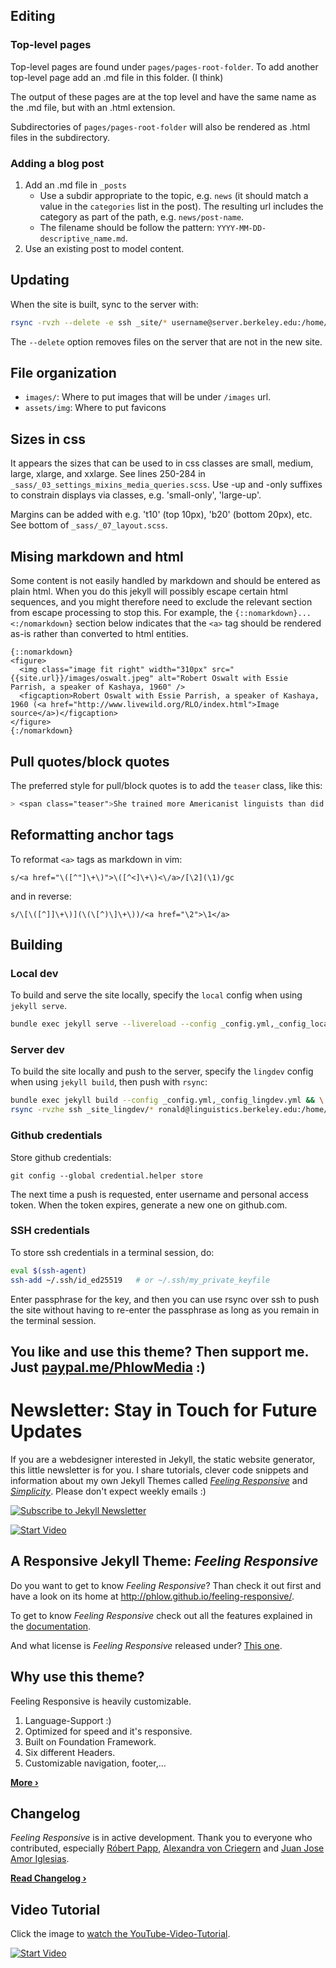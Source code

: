 ## Editing

### Top-level pages

Top-level pages are found under `pages/pages-root-folder`. To add another top-level page add an .md file in this folder. (I think)

The output of these pages are at the top level and have the same name as the .md file, but with an .html extension.

Subdirectories of `pages/pages-root-folder` will also be rendered as .html files in the subdirectory.

### Adding a blog post

1. Add an .md file in `_posts`
   * Use a subdir appropriate to the topic, e.g. `news` (it should match a value in the `categories` list in the post). The resulting url includes the category as part of the path, e.g. `news/post-name`.
   * The filename should be follow the pattern: `YYYY-MM-DD-descriptive_name.md`.
2. Use an existing post to model content.

## Updating

When the site is built, sync to the server with:

```bash
rsync -rvzh --delete -e ssh _site/* username@server.berkeley.edu:/home/sites/scoil_dev_cla_public_static/
```

The `--delete` option removes files on the server that are not in the new site.

## File organization

* `images/`: Where to put images that will be under `/images` url.
* `assets/img`: Where to put favicons


## Sizes in css

It appears the sizes that can be used to in css classes are small, medium, large, xlarge, and xxlarge. See lines 250-284 in `_sass/_03_settings_mixins_media_queries.scss`. Use -up and -only suffixes to constrain displays via classes, e.g. 'small-only', 'large-up'.

Margins can be added with e.g. 't10' (top 10px), 'b20' (bottom 20px), etc. See bottom of `_sass/_07_layout.scss`.

## Mising markdown and html

Some content is not easily handled by markdown and should be entered as plain html. When you do this jekyll will possibly escape certain html sequences, and you might therefore need to exclude the relevant section from escape processing to stop this. For example, the `{::nomarkdown}...<:/nomarkdown}`  section below indicates that the `<a>` tag should be rendered as-is rather than converted to html entities.

```
{::nomarkdown}
<figure>
  <img class="image fit right" width="310px" src="{{site.url}}/images/oswalt.jpeg" alt="Robert Oswalt with Essie Parrish, a speaker of Kashaya, 1960" />
  <figcaption>Robert Oswalt with Essie Parrish, a speaker of Kashaya, 1960 (<a href="http://www.livewild.org/RLO/index.html">Image source</a>)</figcaption>
</figure>
{:/nomarkdown}
```

## Pull quotes/block quotes

The preferred style for pull/block quotes is to add the `teaser` class, like this:

```css
> <span class="teaser">She trained more Americanist linguists than did Boas and Sapir put together.</span><cite>Karl Teeter</cite>
```

## Reformatting anchor tags

To reformat `<a>` tags as markdown in vim:

```
s/<a href="\([^"]\+\)">\([^<]\+\)<\/a>/[\2](\1)/gc
```

and in reverse:

```
s/\[\([^]]\+\)](\(\[^)\]\+\))/<a href="\2">\1</a>
```

## Building

### Local dev

To build and serve the site locally, specify the `local` config when using `jekyll serve`.

```bash
bundle exec jekyll serve --livereload --config _config.yml,_config_local.yml
```

### Server dev

To build the site locally and push to the server, specify the `lingdev` config when using `jekyll build`, then push with `rsync`:

```bash
bundle exec jekyll build --config _config.yml,_config_lingdev.yml && \
rsync -rvzhe ssh _site_lingdev/* ronald@linguistics.berkeley.edu:/home/sites/scoil_dev_cla_public_static/
```

### Github credentials

Store github credentials:

```
git config --global credential.helper store
```

The next time a push is requested, enter username and personal access token. When the token expires, generate a new one on github.com.

### SSH credentials

To store ssh credentials in a terminal session, do:

```bash
eval $(ssh-agent)
ssh-add ~/.ssh/id_ed25519   # or ~/.ssh/my_private_keyfile
```

Enter passphrase for the key, and then you can use rsync over ssh to push the site without having to re-enter the passphrase as long as you remain in the terminal session.

## You like and use this theme? Then support me. Just [paypal.me/PhlowMedia](https://www.paypal.me/PhlowMedia) :)

# Newsletter: Stay in Touch for Future Updates

If you are a webdesigner interested in Jekyll, the static website generator, this little newsletter is for you. I share tutorials, clever code snippets and information about my own Jekyll Themes called [*Feeling Responsive*][7] and [*Simplicity*][8]. Please don't expect weekly emails :)

[![Subscribe to Jekyll Newsletter](https://phlow.github.io/static/tinyletter_subscribe_button.png)](https://tinyletter.com/feeling-responsive)


[![Start Video](https://github.com/Phlow/feeling-responsive/blob/gh-pages/images/video-feeling-responsive-1280x720.jpg)](https://www.youtube.com/embed/3b5zCFSmVvU)

## A Responsive Jekyll Theme: *Feeling Responsive*

Do you want to get to know *Feeling Responsive*? Than check it out first and have a look on its home at  <http://phlow.github.io/feeling-responsive/>.

To get to know *Feeling Responsive* check out all the features explained in the [documentation][1].

And what license is *Feeling Responsive* released under? [This one][2].



## Why use this theme?

Feeling Responsive is heavily customizable.

1. Language-Support :)
2. Optimized for speed and it's responsive.
3. Built on Foundation Framework.
4. Six different Headers.
5. Customizable navigation, footer,...

**[More ›][3]**



## Changelog

*Feeling Responsive* is in active development. Thank you to everyone who contributed, especially [Róbert Papp][5], [Alexandra von Criegern](https://github.com/plutonik-a) and [Juan Jose Amor Iglesias](https://github.com/jjamor).

**[Read Changelog ›][6]**



## Video Tutorial

Click the image to [watch the YouTube-Video-Tutorial][4].

[![Start Video](https://github.com/Phlow/feeling-responsive/blob/gh-pages/images/video-feeling-responsive-tutorial-frontpage.jpg)](https://www.youtube.com/watch?v=rLS-BEvlEyY)








 [1]: http://phlow.github.io/feeling-responsive/documentation/
 [2]: https://github.com/Phlow/feeling-responsive/blob/gh-pages/LICENSE
 [3]: http://phlow.github.io/feeling-responsive/info/
 [4]: https://www.youtube.com/watch?v=rLS-BEvlEyY
 [5]: https://github.com/TWiStErRob
 [6]: https://phlow.github.io/feeling-responsive/changelog/
 [7]: http://phlow.github.io/feeling-responsive/
 [8]: http://phlow.github.io/simplicity/
 [9]: #
 [10]: #
